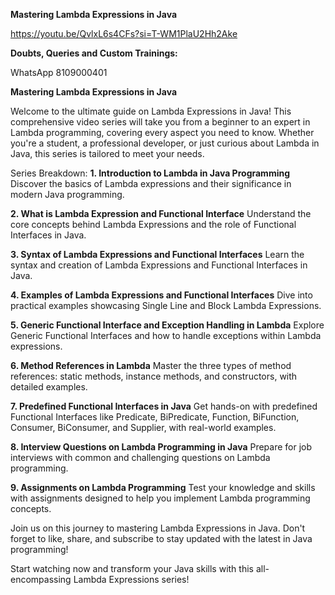 
**Mastering Lambda Expressions in Java**

https://youtu.be/QvlxL6s4CFs?si=T-WM1PlaU2Hh2Ake

**Doubts, Queries and Custom Trainings:**

WhatsApp 8109000401

**Mastering Lambda Expressions in Java**

Welcome to the ultimate guide on Lambda Expressions in Java! This comprehensive video series will take you from a beginner to an expert in Lambda programming, covering every aspect you need to know. Whether you're a student, a professional developer, or just curious about Lambda in Java, this series is tailored to meet your needs.

Series Breakdown:
**1. Introduction to Lambda in Java Programming**
Discover the basics of Lambda expressions and their significance in modern Java programming.

**2. What is Lambda Expression and Functional Interface**
Understand the core concepts behind Lambda Expressions and the role of Functional Interfaces in Java.

**3. Syntax of Lambda Expressions and Functional Interfaces**
Learn the syntax and creation of Lambda Expressions and Functional Interfaces in Java.

**4. Examples of Lambda Expressions and Functional Interfaces**
Dive into practical examples showcasing Single Line and Block Lambda Expressions.

**5. Generic Functional Interface and Exception Handling in Lambda**
Explore Generic Functional Interfaces and how to handle exceptions within Lambda expressions.

**6. Method References in Lambda**
Master the three types of method references: static methods, instance methods, and constructors, with detailed examples.

**7. Predefined Functional Interfaces in Java**
Get hands-on with predefined Functional Interfaces like Predicate, BiPredicate, Function, BiFunction, Consumer, BiConsumer, and Supplier, with real-world examples.

**8. Interview Questions on Lambda Programming in Java**
Prepare for job interviews with common and challenging questions on Lambda programming.

**9. Assignments on Lambda Programming**
Test your knowledge and skills with assignments designed to help you implement Lambda programming concepts.

Join us on this journey to mastering Lambda Expressions in Java. Don't forget to like, share, and subscribe to stay updated with the latest in Java programming!

Start watching now and transform your Java skills with this all-encompassing Lambda Expressions series!

